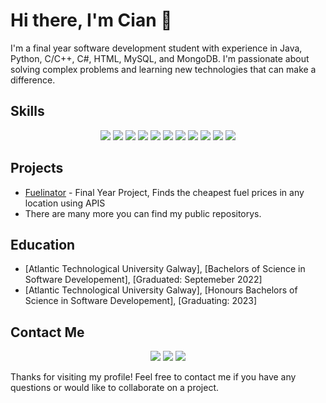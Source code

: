 # Hi there, I'm Cian 👋

I'm a final year software development student with experience in Java, Python, C/C++, C#, HTML, MySQL, and MongoDB. I'm passionate about solving complex problems and learning new technologies that can make a difference.

## Skills
<p align="center">
  <img src="https://img.shields.io/badge/Java-Strong-blue?style=flat&logo=java&logoColor=white">
  <img src="https://img.shields.io/badge/Python-Strong-blue?style=flat&logo=python&logoColor=white">
  <img src="https://img.shields.io/badge/C%2FC%2B%2B-Intermediate-blue?style=flat&logo=c%2B%2B&logoColor=white">
  <img src="https://img.shields.io/badge/C%23-Intermediate-blue?style=flat&logo=c-sharp&logoColor=white">
  <img src="https://img.shields.io/badge/HTML-Strong-blue?style=flat&logo=html5&logoColor=white">
  <img src="https://img.shields.io/badge/MySQL-Intermediate-blue?style=flat&logo=mysql&logoColor=white">
  <img src="https://img.shields.io/badge/MongoDB-Intermediate-blue?style=flat&logo=mongodb&logoColor=white">
  <img src="https://img.shields.io/badge/Ruby-Intermediate-blue?style=flat&logo=ruby&logoColor=white">
  <img src="https://img.shields.io/badge/Git-Strong-blue?style=flat&logo=git&logoColor=white">
  <img src="https://img.shields.io/badge/Unity-Intermediate-blue?style=flat&logo=unity&logoColor=white">
  <img src="https://img.shields.io/badge/React-Intermediate-blue?style=flat&logo=react&logoColor=white">
</p>

## Projects

- [Fuelinator](https://github.com/CianHession/Fuelinator) - Final Year Project, Finds the cheapest fuel prices in any location using APIS
- There are many more you can find my public repositorys. 

## Education

- [Atlantic Technological University Galway], [Bachelors of Science in Software Developement], [Graduated: Septemeber 2022]
- [Atlantic Technological University Galway], [Honours Bachelors of Science in Software Developement], [Graduating: 2023]

## Contact Me
<p align="center">
  <a href="https://www.linkedin.com/in/cian-hession/" alt="Linkedin"><img src="https://img.shields.io/badge/-LinkedIn-blue?style=flat-square&logo=linkedin&logoColor=white" /></a>
  <a href="mailto:cianhession1@gmail.com" alt="Email"><img src="https://img.shields.io/badge/-Email-blue?style=flat-square&logo=gmail&logoColor=white" /></a>
  <a href="https://hesh.tech/" alt="Website"><img src="https://img.shields.io/badge/-Website-blue?style=flat-square&logo=firefox&logoColor=white" /></a>
</p>

Thanks for visiting my profile! Feel free to contact me if you have any questions or would like to collaborate on a project.
